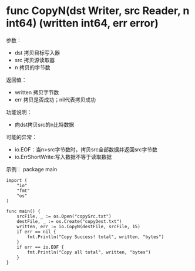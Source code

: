 # func CopyN(dst Writer, src Reader, n int64) (written int64, err error)

参数：
- dst 拷贝目标写入器
- src 拷贝源读取器
- n 拷贝的字节数

返回值：
- written 拷贝字节数
- err 拷贝是否成功；nil代表拷贝成功

功能说明：
- 向dst拷贝src的n比特数据

可能的异常：
- io.EOF：当n>src字节数时，拷贝src全部数据并返回src字节数
- io.ErrShortWrite:写入数据不等于读取数据

示例：
  package main
	
	import (
		"io"
		"fmt"
		"os"
	)
	
	func main() {
		srcFile, _ := os.Open("copySrc.txt")
		destFile, _ := os.Create("copyDest.txt")
		written, err := io.CopyN(destFile, srcFile, 15)
		if err == nil {
			fmt.Println("Copy Success! total", written, "bytes")
		}
		if err == io.EOF {
			fmt.Println("Copy all total", written, "bytes")
		}
	}
	
	

